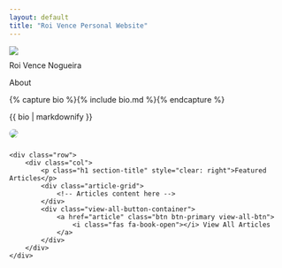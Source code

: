 ```yaml
---
layout: default
title: "Roi Vence Personal Website"
---
```


<main role="main" class="container-sm" style="max-width: 1080px">
    <div class="row">
        <div class="col">
            <p class="h1 mt-5 page-title">
                <img class="profile-img-small d-md-none" src="{{ '/assets/profile.jpg' | relative_url }}" />
                <span style="clear: right">Roi Vence Nogueira</span>
            </p>
            <p class="h4 section-title" style="clear: right">About</p>
            {% capture bio %}{% include bio.md %}{% endcapture %}
            <p>{{ bio | markdownify }}</p>
        </div>
        <div class="col-auto d-none d-md-block text-center">
            <!-- Wrap the profile image in a div to handle the wave animation -->
            <div class="profile-img-wrapper">
                <img class="profile-img" src="{{ '/assets/profile.jpg' | relative_url }}" />
                <div class="wave-animation">
                    <svg class="wave" viewBox="0 0 120 120">
                        <path d="M10,60 Q30,20 50,60 T90,60" />
                    </svg>
                    <svg class="wave" viewBox="0 0 120 120">
                        <path d="M10,60 Q30,40 50,60 T90,60" />
                    </svg>
                    <svg class="wave" viewBox="0 0 120 120">
                        <path d="M10,60 Q30,50 50,60 T90,60" />
                    </svg>
                </div>
            </div>
            <div class="social-icons">
                <a href="mailto:roi.vence@gmail.com" title="Email"><i class="fas fa-envelope"></i></a>
                <a href="https://www.linkedin.com/in/roivence" title="LinkedIn"><i class="fab fa-linkedin"></i></a>
                <a href="https://github.com/RoidaVinci" title="GitHub"><i class="fab fa-github"></i></a>
            </div>
        </div>
    </div>
    
    <div class="row">
        <div class="col">
            <p class="h1 section-title" style="clear: right">Featured Articles</p>
            <div class="article-grid">
                <!-- Articles content here -->
            </div>
            <div class="view-all-button-container">
                <a href="article" class="btn btn-primary view-all-btn">
                    <i class="fas fa-book-open"></i> View All Articles
                </a>
            </div>
        </div>
    </div>
</main>

<!-- Include the JavaScript here -->
<script>
document.addEventListener("DOMContentLoaded", function() {
    var imgWrapper = document.querySelector('.profile-img-wrapper');
    var audio = new Audio('{{ "/assets/ballade1.mp3" | relative_url }}');
    var isPlaying = false;

    imgWrapper.addEventListener('click', function() {
        if (isPlaying) {
            audio.pause();
            imgWrapper.classList.remove('playing');
        } else {
            audio.play();
            imgWrapper.classList.add('playing');
        }
        isPlaying = !isPlaying;
    });

    audio.addEventListener('ended', function() {
        imgWrapper.classList.remove('playing');
        isPlaying = false;
    });
});
</script>

<link rel="stylesheet" href="https://cdnjs.cloudflare.com/ajax/libs/font-awesome/6.0.0-beta3/css/all.min.css">
<style>
    .social-icons {
        margin-top: 10px;
    }
    .social-icons a {
        margin: 0 10px;
        color: #000;
        font-size: 1.5rem;
    }
    .profile-img-small, .profile-img {
        display: block;
        margin: 0 auto 10px;
    }
    
    .article-grid {
        display: grid;
        grid-template-columns: repeat(3, 1fr); /* Three articles per row */
        gap: 20px; /* Space between articles */
        margin-bottom: 20px;
    }

    .article-item {
        position: relative;
        overflow: hidden;
        transition: transform 0.3s ease, box-shadow 0.3s ease;
        aspect-ratio: 1; /* Keep articles square */
    }

    .article-item:hover {
        transform: scale(1.05);
        box-shadow: 0 4px 15px rgba(0, 0, 0, 0.2);
    }

    .article-item img {
        width: 100%;
        height: 100%;
        object-fit: contain; /* Ensure the image fits within the container */
    }

    .article-title {
        position: absolute;
        bottom: 0;
        width: 100%;
        background-color: rgba(0, 0, 0, 0.7);
        color: white;
        text-align: center;
        padding: 10px 0;
        font-size: 1em;
        transition: background-color 0.3s ease;
    }

    .article-item:hover .article-title {
        background-color: rgba(0, 0, 0, 0.9);
    }

    .view-all-button-container {
        grid-column: span 3; /* Span the button across all three columns */
        text-align: center;
        margin-top: 20px;
        margin-bottom: 40px; /* Added margin to create space below the button */
    }

    .view-all-button-container .btn {
        width: 100%;
        padding: 15px 0;
        font-size: 1.2em;
    }

    /* Minimalistic sine wave animation around the profile image */
    .profile-img-wrapper {
        position: relative;
        display: inline-block;
    }

    .profile-img-wrapper img {
        display: block;
        border-radius: 50%;
    }

    .wave-animation {
        position: absolute;
        top: 50%;
        left: 50%;
        width: 120%; /* Slightly larger than the image */
        height: 120%; /* Slightly larger than the image */
        border-radius: 50%;
        transform: translate(-50%, -50%);
        pointer-events: none; /* Ensure the waves don't interfere with clicks */
    }

    .wave-animation svg {
        position: absolute;
        width: 100%;
        height: 100%;
        stroke: #007bff;
        fill: none;
        stroke-width: 2;
    }

    .wave-animation svg:nth-child(1) {
        animation: wave1 2s infinite ease-in-out;
    }

    .wave-animation svg:nth-child(2) {
        animation: wave2 2s infinite ease-in-out;
    }

    .wave-animation svg:nth-child(3) {
        animation: wave3 2s infinite ease-in-out;
    }

    @keyframes wave1 {
        0% {
            transform: scale(0.9);
            opacity: 1;
        }
        50% {
            transform: scale(1.1);
            opacity: 0.5;
        }
        100% {
            transform: scale(0.9);
            opacity: 1;
        }
    }

    @keyframes wave2 {
        0% {
            transform: scale(1);
            opacity: 0.5;
        }
        50% {
            transform: scale(1.2);
            opacity: 0.3;
        }
        100% {
            transform: scale(1);
            opacity: 0.5;
        }
    }

    @keyframes wave3 {
        0% {
            transform: scale(1.1);
            opacity: 0.3;
        }
        50% {
            transform: scale(1.3);
            opacity: 0.2;
        }
        100% {
            transform: scale(1.1);
            opacity: 0.3;
        }
    }

    /* Hide the waves by default */
    .wave-animation {
        display: none;
    }

    /* Show the waves when the music is playing */
    .playing .wave-animation {
        display: block;
    }
</style>
